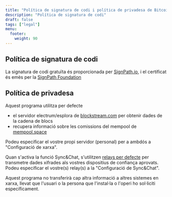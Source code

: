 ```yaml
---
title: "Política de signatura de codi i política de privadesa de Bitcoin Safe"
description: "Política de signatura de codi"
draft: false
tags: ["legal"]
menu:
  footer:
    weight: 90
---
```



## Política de signatura de codi


La signatura de codi gratuïta és proporcionada per [SignPath.io](https://about.signpath.io/), i el certificat és emès per la [SignPath Foundation](https://signpath.org/)


## Política de privadesa
Aquest programa utilitza per defecte
- el servidor electrum/esplora de [blockstream.com](https://blockstream.com/) per obtenir dades de la cadena de blocs
- recupera informació sobre les comissions del mempool de [mempool.space](https://mempool.space/)

Podeu especificar el vostre propi servidor (personal) per a ambdós a "Configuració de xarxa".

Quan s'activa la funció Sync&Chat, s'utilitzen [relays per defecte](https://github.com/andreasgriffin/bitcoin-nostr-chat/blob/main/bitcoin_nostr_chat/default_relays.py) per transmetre dades xifrades als vostres dispositius de confiança aprovats. Podeu especificar el vostre(s) relay(s) a la "Configuració de Sync&Chat".

Aquest programa no transferirà cap altra informació a altres sistemes en xarxa, llevat que l'usuari o la persona que l'instal·la o l'operi ho sol·liciti específicament.